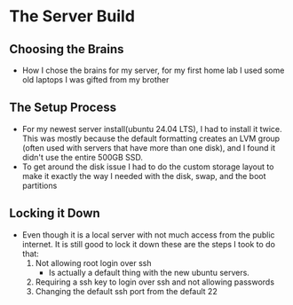 # The Server Build

## Choosing the Brains
* How I chose the brains for my server, for my first home lab I used some old laptops I was gifted from my brother

## The Setup Process
* For my newest server install(ubuntu 24.04 LTS), I had to install it twice. This was mostly because the default formatting creates an LVM group (often used with servers that have more than one disk), and I found it didn't use the entire 500GB SSD.
* To get around the disk issue I had to do the custom storage layout to make it exactly the way I needed with the disk, swap, and the boot partitions

## Locking it Down
* Even though it is a local server with not much access from the public internet. It is still good to lock it down these are the steps I took to do that:
    1. Not allowing root login over ssh
        * Is actually a default thing with the new ubuntu servers.
    2. Requiring a ssh key to login over ssh and not allowing passwords
    3. Changing the default ssh port from the default 22
